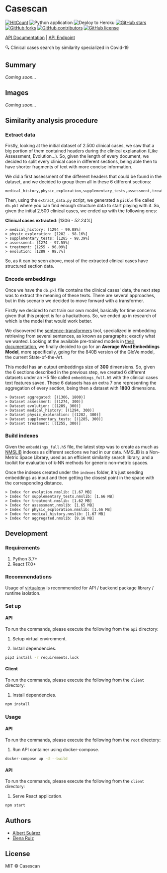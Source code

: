 # Casescan

[![HitCount](http://hits.dwyl.io/AlbertSuarez/casescan.svg)](http://hits.dwyl.io/AlbertSuarez/casescan)
![Python application](https://github.com/AlbertSuarez/casescan/workflows/Python%20application/badge.svg)
![Deploy to Heroku](https://github.com/AlbertSuarez/casescan/workflows/Deploy%20to%20Heroku/badge.svg)
[![GitHub stars](https://img.shields.io/github/stars/AlbertSuarez/casescan.svg)](https://gitHub.com/AlbertSuarez/casescan/stargazers/)
[![GitHub forks](https://img.shields.io/github/forks/AlbertSuarez/casescan.svg)](https://gitHub.com/AlbertSuarez/casescan/network/)
[![GitHub contributors](https://img.shields.io/github/contributors/AlbertSuarez/casescan.svg)](https://gitHub.com/AlbertSuarez/casescan/graphs/contributors/)
[![GitHub license](https://img.shields.io/github/license/AlbertSuarez/casescan.svg)](https://github.com/AlbertSuarez/casescan/blob/master/LICENSE)

[API Documentation](https://casescan.herokuapp.com/ui/) | [API Endpoint](https://casescan.herokuapp.com/)

🔍 Clinical cases search by similarity specialized in Covid-19

## Summary

_Coming soon..._

## Images

_Coming soon..._

## Similarity analysis procedure

### Extract data

Firstly, looking at the initial dataset of 2.500 clinical cases, we saw that a big portion of them contained headers during the clinical explanation (Like Assessment, Evolution...). So, given the length of every document, we decided to split every clinical case in different sections, being able then to have shorter fragments of text with more concise information.

We did a first assessment of the different headers that could be found in the dataset, and we decided to group them all in these 6 different sections:

```csv
medical_history,physic_exploration,supplementary_tests,assessment,treatment,evolution
```

Then, using the `extract_data.py` script, we generated a `pickle` file called `db.pkl` where you can find enough structure data to start playing with it. So, given the initial 2.500 clinical cases, we ended up with the following ones:

**Clinical cases extracted**: [1306 - _52.24%_]
```
> medical_history: [1294 - 99.08%]
> physic_exploration: [1282 - 98.16%]
> supplementary_tests: [1285 - 98.39%]
> assessment: [1274 - 97.55%]
> treatment: [1255 - 96.09%]
> evolution: [1289 - 98.7%]
```

So, as it can be seen above, most of the extracted clinical cases have structured section data.

### Encode embeddings

Once we have the `db.pkl` file contains the clinical cases' data, the next step was to extract the meaning of these texts. There are several approaches, but in this scenario we decided to move forward with a transformer.

Firstly we decided to not train our own model, basically for time concerns given that this project is for a hackathons. So, we ended up in research of which is the model that would work better.

We discovered the [sentence-transformers](https://github.com/UKPLab/sentence-transformers) tool, specialized in embedding retrieving from several sentences, as known as paragraphs; exactly what we wanted. Looking at the available pre-trained models in [their documentation](https://www.sbert.net/docs/pretrained_models.html), we finally decided to go for an **Average Word Embeddings Model**, more specifically, going for the 840B version of the GloVe model, the current State-of-the-Art.

This model has an output embeddings size of **300** dimensions. So, given the 6 sections described in the previous step, we created 6 different datasets under an H5 file called `embeddings_full.h5` with the clinical cases text features saved. These 6 datasets has an extra 7 one representing the aggregation of every section, being then a dataset with **1800** dimensions.

```text
> Dataset aggregated: [(1306, 1800)]
> Dataset assessment: [(1274, 300)]
> Dataset evolution: [(1289, 300)]
> Dataset medical_history: [(1294, 300)]
> Dataset physic_exploration: [(1282, 300)]
> Dataset supplementary_tests: [(1285, 300)]
> Dataset treatment: [(1255, 300)]
```

### Build indexes

Given the `embeddings_full.h5` file, the latest step was to create as much as [NMSLIB](https://github.com/nmslib/nmslib) indexes as different sections we had in our data. NMSLIB is a Non-Metric Space Library, used as an efficient similarity search library, and a toolkit for evaluation of k-NN methods for generic non-metric spaces.

Once the indexes created under the `indexes` folder, it's just sending embeddings as input and then getting the closest point in the space with the corresponding distance.

```text
> Index for evolution.nmslib: [1.67 MB]
> Index for supplementary_tests.nmslib: [1.66 MB]
> Index for treatment.nmslib: [1.62 MB]
> Index for assessment.nmslib: [1.65 MB]
> Index for physic_exploration.nmslib: [1.66 MB]
> Index for medical_history.nmslib: [1.67 MB]
> Index for aggregated.nmslib: [9.16 MB]
```

## Development

### Requirements

1. Python 3.7+
2. React 17.0+

### Recommendations

Usage of [virtualenv](https://realpython.com/blog/python/python-virtual-environments-a-primer/) is recommended for API / backend package library / runtime isolation.

### Set up

#### API

To run the commands, please execute the following from the `api` directory:

1. Setup virtual environment.

2. Install dependencies.

  ```bash
  pip3 install -r requirements.lock
  ```

#### Client

To run the commands, please execute the following from the `client` directory:

1. Install dependencies.

  ```bash
  npm install
  ```

### Usage

#### API

To run the commands, please execute the following from the `root` directory:

1. Run API container using docker-compose.

  ```bash
  docker-compose up -d --build
  ```


#### API

To run the commands, please execute the following from the `client` directory:

1. Serve React application.

  ```bash
  npm start
  ```

## Authors

- [Albert Suàrez](https://github.com/AlbertSuarez)
- [Elena Ruiz](https://github.com/elena20ruiz)

## License

MIT © Casescan
